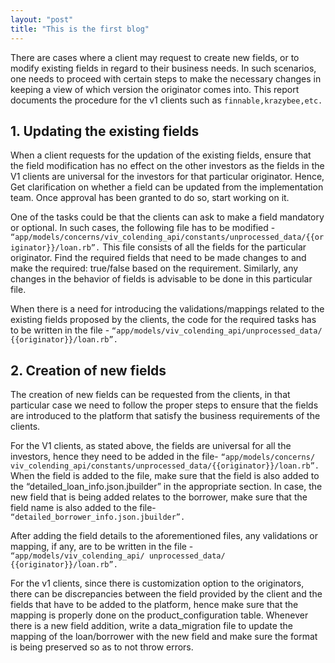 ```yaml
---
layout: "post"
title: "This is the first blog"
---
```

<!-- layout.author -->
There are cases where a client may request to create new fields, or to modify existing fields in regard to their business needs. In such scenarios, one needs to proceed with certain steps to make the necessary changes in keeping a view of which version the originator comes into. This report documents the procedure for the v1 clients such as `finnable,krazybee,etc.`

## 1. Updating the existing fields
When a client requests for the updation of the existing fields, ensure that the field modification has no effect on the other investors as the fields in the V1 clients are universal for the investors for that particular originator. Hence, Get clarification on whether a field can be updated from the implementation team. Once approval has been granted to do so, start working on it.

One of the tasks could be that the clients can ask to make a field mandatory or optional. In such cases, the following file has to be modified - `“app/models/concerns/viv_colending_api/constants/unprocessed_data/{{originator}}/loan.rb”.` This file consists of all the fields for the particular originator. Find the required fields that need to be made changes to and make the required: true/false based on the requirement. Similarly, any changes in the behavior of fields is advisable to be done in this particular file.

When there is a need for introducing the validations/mappings related to the existing fields proposed by the clients, the code for the required tasks has to be written in the file - `“app/models/viv_colending_api/unprocessed_data/ {{originator}}/loan.rb”.` 

## 2. Creation of new fields
The creation of new fields can be requested from the clients, in that particular case we need to follow the proper steps to ensure that the fields are introduced to the platform that satisfy the business requirements of the clients.

For the V1 clients, as stated above, the fields are universal for all the investors, hence they need to be added in the file- `“app/models/concerns/ viv_colending_api/constants/unprocessed_data/{{originator}}/loan.rb”.` When the field is added to the file, make sure that the field is also added to the “detailed_loan_info.json.jbuilder” in the appropriate section. In case, the new field that is being added relates to the borrower, make sure that the field name is also added to the file- `“detailed_borrower_info.json.jbuilder”.`

After adding the field details to the aforementioned files, any validations or mapping, if any, are to be written in the file - `“app/models/viv_colending_api/ unprocessed_data/ {{originator}}/loan.rb”.`

For the v1 clients, since there is customization option to the originators, there can be discrepancies between the field provided by the client and the fields that have to be added to the platform, hence make sure that the mapping is properly done on the product_configuration table. Whenever there is a new field addition, write a data_migration file to update the mapping of the loan/borrower with the new field and make sure the format is being preserved so as to not throw errors.
            




[jekyll-docs]: https://jekyllrb.com/docs/home
[jekyll-gh]:   https://github.com/jekyll/jekyll
[jekyll-talk]: https://talk.jekyllrb.com/
